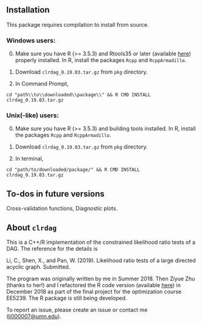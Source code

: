 ## Installation 

This package requires compilation to install from source. 

### Windows users: 

0. Make sure you have R (>= 3.5.3) and Rtools35 or later (available [here](https://cran.r-project.org/bin/windows/Rtools/)) properly installed. In R, install the packages ```Rcpp``` and ```RcppArmadillo```.

1. Download ```clrdag_0.19.03.tar.gz``` from ```pkg``` directory.

2. In Command Prompt, 
```
cd "path\\to\\downloaded\\package\\" && R CMD INSTALL clrdag_0.19.03.tar.gz
```

### Unix(-like) users:

0. Make sure you have R (>= 3.5.3) and building tools installed. 
In R, install the packages ```Rcpp``` and ```RcppArmadillo```.

1. Download ```clrdag_0.19.03.tar.gz``` from ```pkg``` directory.

2. In terminal, 
```
cd "path/to/downloaded/package/" && R CMD INSTALL clrdag_0.19.03.tar.gz
```

## To-dos in future versions

Cross-validation functions, Diagnostic plots. 

## About ```clrdag``` 

This is a C++/R implementation of the constrained likelihood ratio tests of a DAG.
The reference for the details is 

Li, C., Shen, X., and Pan, W. (2019). Likelihood ratio tests of a large directed acyclic graph. Submitted. 

The program was originally written by me in Summer 2018. Then Ziyue Zhu (thanks to her!) and I refactored the R code version (available [here](https://github.umn.edu/li000007/clrdag_r/)) in December 2018 as part of the final project for the optimization course EE5239. The R package is still being developed.

To report an issue, please create an issue or contact me (li000007@umn.edu).
